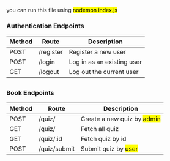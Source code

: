 you can run this file using  <mark> nodemon index.js</mark>

### Authentication Endpoints

| Method | Route        | Description                  |
|--------|--------------|------------------------------|
| POST   | /register     | Register a new user          |
| POST   | /login        | Log in as an existing user   |
| GET    | /logout       | Log out the current user     |

##
### Book Endpoints

| Method | Route            | Description                    |
|--------|------------------|--------------------------------|
| POST   | /quiz/           | Create a new quiz by <mark>admin</mark>     |
| GET    | /quiz/           | Fetch all quiz                 |
| GET    | /quiz/:id        | Fetch quiz by id                 |
| POST   | /quiz/submit     | Submit quiz by <mark>user</mark>              |
